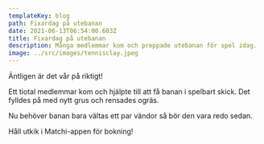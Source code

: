 ```yaml
---
templateKey: blog
path: Fixardag på utebanan
date: 2021-06-13T06:54:00.603Z
title: Fixardag på utebanan
description: Många medlemmar kom och preppade utebanan för spel idag.
image: ../src/images/tennisclay.jpeg
---
```

Äntligen är det vår på riktigt! 

Ett tiotal medlemmar kom och hjälpte till att få banan i spelbart skick. Det fylldes på med nytt grus och rensades ogräs. 

Nu behöver banan bara vältas ett par vändor så bör den vara redo sedan. 

Håll utkik i Matchi-appen för bokning!